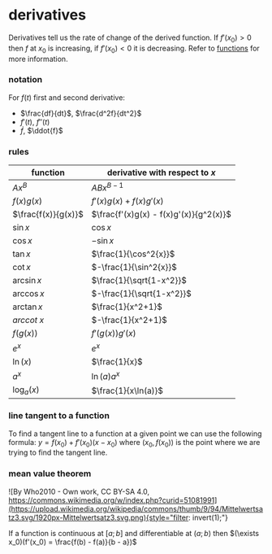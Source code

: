 # derivatives

Derivatives tell us the rate of change of the derived function. If $f'(x_0) > 0$ then $f$ at $x_0$ is increasing, if $f'(x_0) < 0$ it is decreasing. Refer to [functions](../transition_math/functions.html) for more information.

### notation

For $f(t)$ first and second derivative:

- $\frac{df}{dt}$, $\frac{d^2f}{dt^2}$
- $f'(t)$, $f''(t)$
- $\dot{f}$, $\ddot{f}$

### rules

| function            | derivative with respect to $x$         |
| ------------------- | -------------------------------------- |
| $Ax^B$              | $ABx^{B-1}$                            |
| $f(x)g(x)$          | $f'(x)g(x) + f(x)g'(x)$                |
| $\frac{f(x)}{g(x)}$ | $\frac{f'(x)g(x) - f(x)g'(x)}{g^2(x)}$ |
| $\sin{x}$           | $\cos{x}$                              |
| $\cos{x}$           | $-\sin{x}$                             |
| $\tan{x}$           | $\frac{1}{\cos^2{x}}$                  |
| $\cot{x}$           | $-\frac{1}{\sin^2{x}}$                 |
| $\arcsin{x}$        | $\frac{1}{\sqrt{1-x^2}}$               |
| $\arccos{x}$        | $-\frac{1}{\sqrt{1-x^2}}$              |
| $\arctan{x}$        | $\frac{1}{x^2+1}$                      |
| $arccot\ x$         | $-\frac{1}{x^2+1}$                     |
| $f(g(x))$           | $f'(g(x))g'(x)$                        |
| $e^x$               | $e^x$                                  |
| $\ln(x)$            | $\frac{1}{x}$                          |
| $a^x$               | $\ln(a)a^x$                            |
| $\log_a(x)$         | $\frac{1}{x\ln(a)}$                    |

### line tangent to a function

To find a tangent line to a function at a given point we can use the following formula: $y = f(x_0) + f'(x_0)(x - x_0)$ where $(x_0, f(x_0))$ is the point where we are trying to find the tangent line.

### mean value theorem

![By Who2010 - Own work, CC BY-SA 4.0, https://commons.wikimedia.org/w/index.php?curid=51081991](https://upload.wikimedia.org/wikipedia/commons/thumb/9/94/Mittelwertsatz3.svg/1920px-Mittelwertsatz3.svg.png){style="filter: invert(1);"}

If a function is continuous at $[a;b]$ and differentiable at $(a;b)$ then $(\exists x_0)(f'(x_0) = \frac{f(b) - f(a)}{b - a})$
